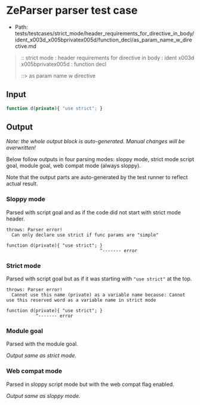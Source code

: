 # ZeParser parser test case

- Path: tests/testcases/strict_mode/header_requirements_for_directive_in_body/ident_x003d_x005bprivatex005d/function_decl/as_param_name_w_directive.md

> :: strict mode : header requirements for directive in body : ident x003d x005bprivatex005d : function decl
>
> ::> as param name w directive

## Input


`````js
function d(private){ "use strict"; }
`````

## Output

_Note: the whole output block is auto-generated. Manual changes will be overwritten!_

Below follow outputs in four parsing modes: sloppy mode, strict mode script goal, module goal, web compat mode (always sloppy).

Note that the output parts are auto-generated by the test runner to reflect actual result.

### Sloppy mode

Parsed with script goal and as if the code did not start with strict mode header.

`````
throws: Parser error!
  Can only declare use strict if func params are "simple"

function d(private){ "use strict"; }
                                   ^------- error
`````

### Strict mode

Parsed with script goal but as if it was starting with `"use strict"` at the top.

`````
throws: Parser error!
  Cannot use this name (private) as a variable name because: Cannot use this reserved word as a variable name in strict mode

function d(private){ "use strict"; }
           ^------- error
`````


### Module goal

Parsed with the module goal.

_Output same as strict mode._

### Web compat mode

Parsed in sloppy script mode but with the web compat flag enabled.

_Output same as sloppy mode._
